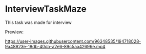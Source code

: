 # InterviewTaskMaze
This task was made for interview

Prewiew:

https://user-images.githubusercontent.com/96348535/194718028-9a48923e-18db-40da-a2e6-89c5aa42696e.mp4

